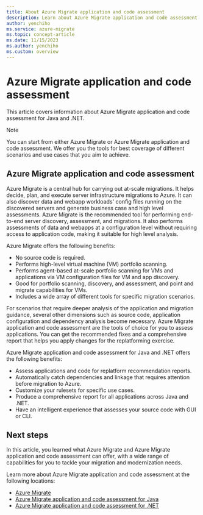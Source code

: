 ```yaml
---
title: About Azure Migrate application and code assessment
description: Learn about Azure Migrate application and code assessment tools.
author: yenchiho
ms.service: azure-migrate
ms.topic: concept-article
ms.date: 11/15/2023
ms.author: yenchiho
ms.custom: overview
---
```


# Azure Migrate application and code assessment

This article covers information about Azure Migrate application and code assessment for Java and .NET.

> [!NOTE]
> You can start from either Azure Migrate or Azure Migrate application and code assessment. We offer you the tools for best coverage of different scenarios and use cases that you aim to achieve.

## Azure Migrate application and code assessment

Azure Migrate is a central hub for carrying out at-scale migrations. It helps decide, plan, and execute server infrastructure migrations to Azure. It can also discover data and webapp workloads' config files running on the discovered servers and generate business case and high level assessments. Azure Migrate is the recommended tool for performing end-to-end server discovery, assessment, and migrations. It also performs assessments of data and webapps at a configuration level without requiring access to application code, making it suitable for high level analysis.

Azure Migrate offers the following benefits:

- No source code is required.
- Performs high-level virtual machine (VM) portfolio scanning.
- Performs agent-based at-scale portfolio scanning for VMs and applications via VM configuration files for VM and app discovery.
- Good for portfolio scanning, discovery, and assessment, and point and migrate capabilities for VMs.
- Includes a wide array of different tools for specific migration scenarios.

For scenarios that require deeper analysis of the application and migration guidance, several other dimensions such as source code, application configuration and dependency analysis become necessary. Azure Migrate application and code assessment are the tools of choice for you to assess applications. You can get the recommended fixes and a comprehensive report that helps you apply changes for the replatforming exercise.

Azure Migrate application and code assessment for Java and .NET offers the following benefits:

- Assess applications and code for replatform recommendation reports.
- Automatically catch dependencies and linkage that requires attention before migration to Azure.
- Customize your rulesets for specific use cases.
- Produce a comprehensive report for all applications across Java and .NET.
- Have an intelligent experience that assesses your source code with GUI or CLI.

## Next steps

In this article, you learned what Azure Migrate and Azure Migrate application and code assessment can offer, with a wide range of capabilities for you to tackle your migration and modernization needs.

Learn more about Azure Migrate application and code assessment at the following locations:

- [Azure Migrate](../index.yml)
- [Azure Migrate application and code assessment for Java](appcat7-overview.md)
- [Azure Migrate application and code assessment for .NET](dotnet.md)
